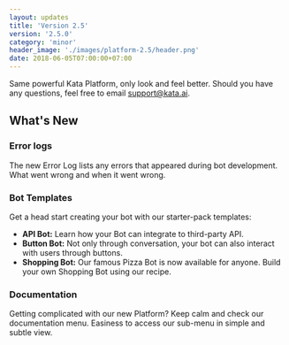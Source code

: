```yaml
---
layout: updates
title: 'Version 2.5'
version: '2.5.0'
category: 'minor'
header_image: './images/platform-2.5/header.png'
date: 2018-06-05T07:00:00+07:00
---
```


Same powerful Kata Platform, only look and feel better. Should you have any questions, feel free to email support@kata.ai.

## What's New

### Error logs

The new Error Log lists any errors that appeared during bot development. What went wrong and when it went wrong.

### Bot Templates

Get a head start creating your bot with our starter-pack templates:

- **API Bot:** Learn how your Bot can integrate to third-party API.
- **Button Bot:** Not only through conversation, your bot can also interact with users through buttons.
- **Shopping Bot:** Our famous Pizza Bot is now available for anyone. Build your own Shopping Bot using our recipe.

### Documentation

Getting complicated with our new Platform? Keep calm and check our documentation menu. Easiness to access our sub-menu in simple and subtle view.
